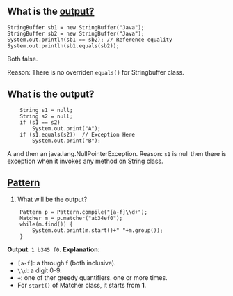 ## What is the [output?](http://stackoverflow.com/questions/2012305/comparing-stringbuffer-content-with-equals)
```
StringBuffer sb1 = new StringBuffer("Java");
StringBuffer sb2 = new StringBuffer("Java");
System.out.println(sb1 == sb2); // Reference equality
System.out.println(sb1.equals(sb2));
```
Both false. 

Reason: There is no overriden `equals()` for Stringbuffer class. 

## What is the output?
```
	String s1 = null;
	String s2 = null;
	if (s1 == s2)
		System.out.print("A");
	if (s1.equals(s2))	// Exception Here
		System.out.print("B");
   ```
A and then an java.lang.NullPointerException. 
Reason: `s1` is null then there is exception when it invokes any method on String class. 

## [Pattern](https://docs.oracle.com/javase/7/docs/api/java/util/regex/Pattern.html)
1. What will be the output? 
```
	Pattern p = Pattern.compile("[a-f]\\d+");
	Matcher m = p.matcher("ab34ef0");
	while(m.find()) {
		System.out.print(m.start()+" "+m.group());
	}
```
**Output**: `1 b345 f0`. 
**Explanation**: 
* `[a-f]`: a through f (both inclusive). 
* `\\d`: a digit 0-9. 
* `+`: one of ther greedy quantifiers. one or more times. 
* For `start()` of Matcher class, it starts from **1**. 
